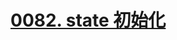 # [0082. state 初始化](https://github.com/tnotesjs/TNotes.react/tree/main/notes/0082.%20state%20%E5%88%9D%E5%A7%8B%E5%8C%96)

<!-- region:toc -->



<!-- endregion:toc -->
